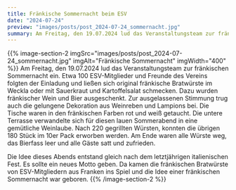 ```yaml
---
title: Fränkische Sommernacht beim ESV
date: "2024-07-24"
preview: "images/posts/post_2024-07-24_sommernacht.jpg"
summary: Am Freitag, den 19.07.2024 lud das Veranstaltungsteam zur fränkischen Sommernacht ein. Etwa 100 ESV-Mitglieder und Freunde des Vereins folgten der Einladung und ließen sich original fränk...
---
```


{{% image-section-2 imgSrc="images/posts/post_2024-07-24_sommernacht.jpg" imgAlt="Fränkische Sommernacht" imgWidth="400" %}}
Am Freitag, den 19.07.2024 lud das Veranstaltungsteam zur fränkischen Sommernacht ein. Etwa 100 ESV-Mitglieder und Freunde des Vereins folgten der Einladung und ließen sich original fränkische Bratwürste im Weckla oder mit Sauerkraut und Kartoffelsalat schmecken. Dazu wurden fränkischer Wein und Bier ausgeschenkt. Zur ausgelassenen Stimmung trug auch die gelungene Dekoration aus Weinreben und Lampions bei. Die Tische waren in den fränkischen Farben rot und weiß getaucht. Die untere Terrasse verwandelte sich für diesen lauen Sommerabend in eine gemütliche Weinlaube. Nach 220 gegrillten Würsten, konnten die übrigen 180 Stück im 10er Pack erworben werden. Am Ende waren alle Würste weg, das Bierfass leer und alle Gäste satt und zufrieden.

Die Idee dieses Abends entstand gleich nach dem letztjährigen italienischen Fest. Es sollte ein neues Motto geben. Da kamen die fränkischen Bratwürste von ESV-Mitgliedern aus Franken ins Spiel und die Idee einer fränkischen Sommernacht war geboren.
{{% /image-section-2 %}}
